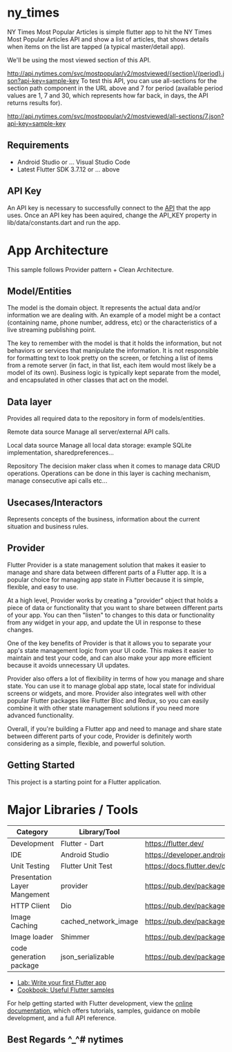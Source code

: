 # ny_times

NY Times Most Popular Articles is simple flutter app to hit the NY Times Most Popular Articles API and show a list of articles, that shows details when items on the list are tapped (a typical master/detail app).

We'll be using the most viewed section of this API.

http://api.nytimes.com/svc/mostpopular/v2/mostviewed/{section}/{period}.json?api-key=sample-key 
To test this API, you can use all-sections for the section path component in the URL above and 7 for period (available period values are 1, 7 and 30, which represents how far back, in days, the API returns results for).

http://api.nytimes.com/svc/mostpopular/v2/mostviewed/all-sections/7.json?api-key=sample-key

## Requirements
* Android Studio or ... Visual Studio Code
* Latest Flutter SDK 3.7.12 or ... above
  
## API Key
An API key is necessary to successfully connect to the [API](https://developer.nytimes.com/signup) that the app uses. Once an API key has been aquired, change the API_KEY property in lib/data/constants.dart and run the app.

# App Architecture
This sample follows Provider pattern + Clean Architecture.

## Model/Entities
The model is the domain object. It represents the actual data and/or information we are dealing with. An example of a model might be a contact (containing name, phone number, address, etc) or the characteristics of a live streaming publishing point.

The key to remember with the model is that it holds the information, but not behaviors or services that manipulate the information. It is not responsible for formatting text to look pretty on the screen, or fetching a list of items from a remote server (in fact, in that list, each item would most likely be a model of its own). Business logic is typically kept separate from the model, and encapsulated in other classes that act on the model.

## Data layer
Provides all required data to the repository in form of models/entities.

Remote data source
Manage all server/external API calls.

Local data source
Manage all local data storage: example SQLite implementation, sharedpreferences...

Repository
The decision maker class when it comes to manage data CRUD operations. Operations can be done in this layer is caching mechanism, manage consecutive api calls etc...

## Usecases/Interactors
Represents concepts of the business, information about the current situation and business rules.

## Provider 
Flutter Provider is a state management solution that makes it easier to manage and share data between different parts of a Flutter app. It is a popular choice for managing app state in Flutter because it is simple, flexible, and easy to use.

At a high level, Provider works by creating a "provider" object that holds a piece of data or functionality that you want to share between different parts of your app. You can then "listen" to changes to this data or functionality from any widget in your app, and update the UI in response to these changes.

One of the key benefits of Provider is that it allows you to separate your app's state management logic from your UI code. This makes it easier to maintain and test your code, and can also make your app more efficient because it avoids unnecessary UI updates.

Provider also offers a lot of flexibility in terms of how you manage and share state. You can use it to manage global app state, local state for individual screens or widgets, and more. Provider also integrates well with other popular Flutter packages like Flutter Bloc and Redux, so you can easily combine it with other state management solutions if you need more advanced functionality.

Overall, if you're building a Flutter app and need to manage and share state between different parts of your code, Provider is definitely worth considering as a simple, flexible, and powerful solution.


## Getting Started

This project is a starting point for a Flutter application.

# Major Libraries / Tools
| Category                     | 	Library/Tool         | 	Link                                                        |
|------------------------------|-----------------------|--------------------------------------------------------------|
| Development                  | 	Flutter - Dart       | 	https://flutter.dev/                                        |
| IDE                          | 	Android Studio	      | https://developer.android.com/studio                         |
| Unit Testing                 | 	Flutter Unit Test    | 	https://docs.flutter.dev/cookbook/testing/unit/introduction |
| Presentation Layer Mangement | 	provider             | 	https://pub.dev/packages/provider                           |
| HTTP Client                  | 	Dio                  | 	https://pub.dev/packages/dio                                |
| Image Caching                | 	cached_network_image | 	https://pub.dev/packages/cached_network_image               |
| Image loader                 | Shimmer               | https://pub.dev/packages/shimmer                             |
| code generation package      | json_serializable     | https://pub.dev/packages/json_serializable                   |



- [Lab: Write your first Flutter app](https://docs.flutter.dev/get-started/codelab)
- [Cookbook: Useful Flutter samples](https://docs.flutter.dev/cookbook)

For help getting started with Flutter development, view the
[online documentation](https://docs.flutter.dev/), which offers tutorials,
samples, guidance on mobile development, and a full API reference.

## Best Regards ^_^# nytimes
